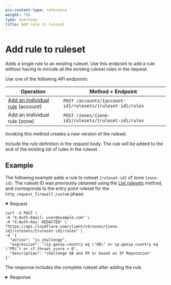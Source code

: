 ```yaml
---
pcx-content-type: reference
weight: 786
type: overview
title: Add rule to ruleset
---
```


# Add rule to ruleset

Adds a single rule to an existing ruleset. Use this endpoint to add a rule without having to include all the existing ruleset rules in the request.

Use one of the following API endpoints:

| Operation                                      | Method + Endpoint                                         |
| ---------------------------------------------- | --------------------------------------------------------- |
| [Add an individual rule][ar-account] (account) | `POST /accounts/{account-id}/rulesets/{ruleset-id}/rules` |
| Add an individual rule (zone)                  | `POST /zones/{zone-id}/rulesets/{ruleset-id}/rules`       |

[ar-account]: https://api.cloudflare.com/#account-rulesets-add-an-individual-rule

Invoking this method creates a new version of the ruleset.

Include the rule definition in the request body. The rule will be added to the end of the existing list of rules in the ruleset.

## Example

The following example adds a rule to ruleset `{ruleset-id}` of zone `{zone-id}`. The ruleset ID was previously obtained using the [List rulesets](/rulesets-api/view#list-existing-rulesets) method, and corresponds to the entry point ruleset for the `http_request_firewall_custom` phase.

<details open>
<summary>Request</summary>
<div>

```curl
curl -X POST \
-H "X-Auth-Email: user@example.com" \
-H "X-Auth-Key: REDACTED" \
"https://api.cloudflare.com/client/v4/zones/{zone-id}/rulesets/{ruleset-id}/rules" \
-d '{
  "action": "js_challenge",
  "expression": "(ip.geoip.country eq \"GB\" or ip.geoip.country eq \"FR\") or cf.threat_score > 0",
  "description": "challenge GB and FR or based on IP Reputation"
}'
```

</div>
</details>

The response includes the complete ruleset after adding the rule.

<details>
<summary>Response</summary>
<div>

```json
{
  "result": {
    "id": "{ruleset-id}",
    "name": "Zone Ruleset 1",
    "description": "My phase entry point ruleset at the zone level",
    "kind": "zone",
    "version": "11",
    "rules": [
      {
        "id": "{rule-id-1}",
        "version": "1",
        "action": "challenge",
        "expression": "not http.request.uri.path matches \"^/api/.*$\"",
        "last_updated": "2020-11-23T11:36:24.192361Z",
        "ref": "{rule-ref-1}",
        "enabled": true
      },
      {
        "id": "{new-rule-id}",
        "version": "1",
        "action": "js_challenge",
        "expression": "(ip.geoip.country eq \"GB\" or ip.geoip.country eq \"FR\") or cf.threat_score > 0",
        "description": "challenge GB and FR or based on IP Reputation",
        "last_updated": "2021-06-22T12:35:58.144683Z",
        "ref": "{new-rule-ref}",
        "enabled": true
      }
    ],
    "last_updated": "2021-06-22T12:35:58.144683Z",
    "phase": "http_request_firewall_custom"
  },
  "success": true,
  "errors": [],
  "messages": []
}
```

</div>
</details>